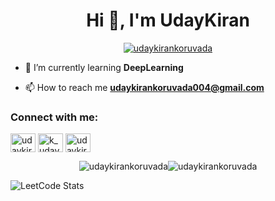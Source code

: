 <h1 align="center">Hi 👋, I'm UdayKiran</h1>
<!-- <p align="left"> <img src="https://komarev.com/ghpvc/?username=udaykirankoruvada&label=Profile%20views&color=0e75b6&style=flat" alt="udaykirankoruvada" /> </p> -->

<p align="center"> <a href="https://github.com/ryo-ma/github-profile-trophy"><img src="https://github-profile-trophy.vercel.app/?username=udaykirankoruvada" alt="udaykirankoruvada" /></a> </p>

- 🌱 I’m currently learning **DeepLearning**

- 📫 How to reach me **udaykirankoruvada004@gmail.com**

<h3 align="left">Connect with me:</h3>
<p align="left">
<a href="https://linkedin.com/in/udaykirankoruvada" target="blank"><img align="center" src="https://raw.githubusercontent.com/rahuldkjain/github-profile-readme-generator/master/src/images/icons/Social/linked-in-alt.svg" alt="udaykirankoruvada" height="30" width="40" /></a>
<a href="https://www.codechef.com/users/k_udaykiran" target="blank"><img align="center" src="https://cdn.jsdelivr.net/npm/simple-icons@3.1.0/icons/codechef.svg" alt="k_udaykiran" height="30" width="40" /></a>
<a href="https://www.leetcode.com/udaykiran13" target="blank"><img align="center" src="https://raw.githubusercontent.com/rahuldkjain/github-profile-readme-generator/master/src/images/icons/Social/leet-code.svg" alt="udaykiran13" height="30" width="40" /></a>
</p>

<div style="display: flex; flex-direction: row; justify-content: center; align-items: center;">
  <img src="https://github-readme-stats.vercel.app/api?username=udaykirankoruvada&show_icons=true&locale=en" alt="udaykirankoruvada" />
  <img src="https://github-readme-streak-stats.herokuapp.com/?user=udaykirankoruvada&" alt="udaykirankoruvada" />
</div>


![LeetCode Stats](https://leetcard.jacoblin.cool/udaykiran13?theme=wtf&font=Noto%20Sans%20Lydian)
